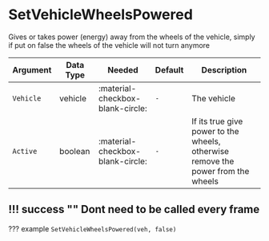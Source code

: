 # SetVehicleWheelsPowered
Gives or takes power (energy) away from the wheels of the vehicle, simply if put on false the wheels of the vehicle will not turn anymore

| Argument              | Data Type                            | Needed                    | Default         | Description
| ----------------------| ------------------------------------ | ------------------------- |-----------------|-------------
| `Vehicle`                | vehicle | :material-checkbox-blank-circle: | `-` | The vehicle
| `Active`                | boolean | :material-checkbox-blank-circle: | `-` | If its true give power to the wheels, otherwise remove the power from the wheels

!!! success ""
    Dont need to be called every frame
---
??? example
    ```
    SetVehicleWheelsPowered(veh, false)
    ```